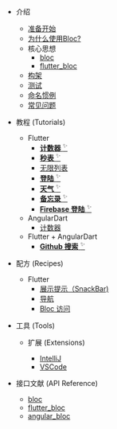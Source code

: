 - 介绍

  - [准备开始](zh-cn/gettingstarted.md)
  - [为什么使用Bloc?](zh-cn/whybloc.md)
  - 核心思想
    - [bloc](zh-cn/coreconcepts.md)
    - [flutter_bloc](zh-cn/flutterbloccoreconcepts.md)
  - [构架](zh-cn/architecture.md)
  - [测试](zh-cn/testing.md)
  - [命名惯例](zh-cn/blocnamingconventions.md)
  - [常见问题](zh-cn/faqs.md)

- 教程 (Tutorials)

  - Flutter
    - [**计数器** <sup>✨</sup>](zh-cn/fluttercountertutorial.md)
    - [**秒表** <sup>✨</sup>](zh-cn/fluttertimertutorial.md)
    - [无限列表](zh-cn/flutterinfinitelisttutorial.md)
    - [**登陆** <sup>✨</sup>](flutterlogintutorial.md)
    - [**天气** <sup>✨</sup>](flutterweathertutorial.md)
    - [**备忘录** <sup>✨</sup>](fluttertodostutorial.md)
    - [**Firebase 登陆** <sup>✨</sup>](flutterfirebaselogintutorial.md)    
  - AngularDart
    - [计数器](angularcountertutorial.md)
  - Flutter + AngularDart
    - [**Github 搜索** <sup>✨</sup>](flutterangulargithubsearch.md)

- 配方 (Recipes)

  - Flutter
    - [展示提示（SnackBar)](zh-cn/recipesfluttershowsnackbar.md)
    - [导航](zh-cn/recipesflutternavigation.md)
    - [Bloc 访问](zh-cn/recipesflutterblocaccess.md)

- 工具 (Tools)

  - 扩展 (Extensions)

    - [IntelliJ](blocintellijextension.md)
    - [VSCode](zh-cn/blocvscodeextension.md)

- 接口文献 (API Reference)
  - [bloc](https://pub.dev/documentation/bloc/latest/bloc/bloc-library.html)
  - [flutter_bloc](https://pub.dev/documentation/flutter_bloc/latest/flutter_bloc/flutter_bloc-library.html)
  - [angular_bloc](https://pub.dev/documentation/angular_bloc/latest/angular_dart/angular_dart-library.html)
